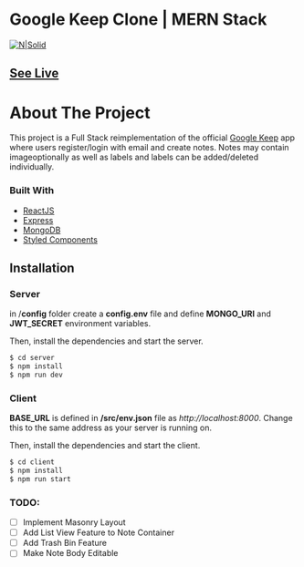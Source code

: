 # Google Keep Clone | MERN Stack

[![N|Solid](https://i.imgur.com/VtQ5SGd.png)](https://i.imgur.com/VtQ5SGd.png)

## [See Live](https://googlekeep-clone.netlify.app/)

# About The Project

This project is a Full Stack reimplementation of the official [Google Keep](https://keep.google.com/) app where users register/login with email and create notes. Notes may contain imageoptionally as well as labels and labels can be added/deleted individually.

### Built With

- [ReactJS](https://reactjs.org/)
- [Express](https://expressjs.com/)
- [MongoDB](https://www.mongodb.com/)
- [Styled Components](https://styled-components.com/)

## Installation

### Server

in /**config** folder create a **config.env** file and define **MONGO_URI** and **JWT_SECRET** environment variables.

Then, install the dependencies and start the server.

```sh
$ cd server
$ npm install
$ npm run dev
```

### Client

**BASE_URL** is defined in **/src/env.json** file as _http://localhost:8000_. Change this to the same address as your server is running on.

Then, install the dependencies and start the client.

```sh
$ cd client
$ npm install
$ npm run start
```

### TODO:

- [ ] Implement Masonry Layout
- [ ] Add List View Feature to Note Container
- [ ] Add Trash Bin Feature
- [ ] Make Note Body Editable
